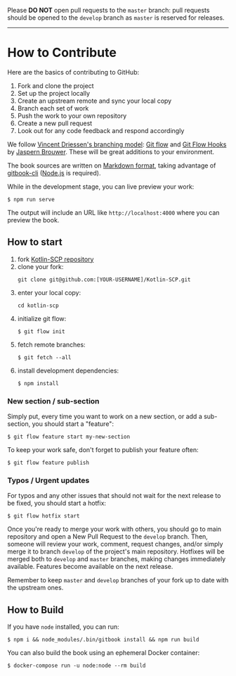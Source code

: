 Please **DO NOT** open pull requests to the `master` branch: pull requests
should be opened to the `develop` branch as `master` is reserved for releases.

---

How to Contribute
=================

Here are the basics of contributing to GitHub:

1. Fork and clone the project
2. Set up the project locally
3. Create an upstream remote and sync your local copy
4. Branch each set of work
5. Push the work to your own repository
6. Create a new pull request
7. Look out for any code feedback and respond accordingly

We follow [Vincent Driessen's branching model][1]: [Git flow][2] and
[Git Flow Hooks][3] by [Jaspern Brouwer][4]. These will be great additions to
your environment.

The book sources are written on [Markdown format][5], taking advantage of
[gitbook-cli][6] ([Node.js][7] is required).

While in the development stage, you can live preview your work:

```shell
$ npm run serve
```

The output will include an URL like `http://localhost:4000` where you can
preview the book.

## How to start

1. fork [Kotlin-SCP repository][8]
2. clone your fork:
   ```
   git clone git@github.com:[YOUR-USERNAME]/Kotlin-SCP.git
   ```
3. enter your local copy:
   ```
   cd kotlin-scp
   ```
4. initialize git flow:
   ```
   $ git flow init
   ```
5. fetch remote branches:
   ```
   $ git fetch --all
   ```
6. install development dependencies:
   ```
   $ npm install 
   ```

### New section / sub-section

Simply put, every time you want to work on a new section, or add a sub-section,
you should start a "feature":

```shell
$ git flow feature start my-new-section
```

To keep your work safe, don't forget to publish your feature often:

```shell
$ git flow feature publish
```

### Typos / Urgent updates

For typos and any other issues that should not wait for the next release to be
fixed, you should start a hotfix:

```shell
$ git flow hotfix start
```

Once you're ready to merge your work with others, you should go to main
repository and open a New Pull Request to the `develop` branch. Then,
someone will review your work, comment, request changes, and/or simply merge it
to  branch `develop` of the project's main repository. Hotfixes will be merged
both to `develop` and `master` branches, making changes immediately available.
Features become available on the next release.

Remember to keep `master` and `develop` branches of your fork up to date with
the upstream ones.

## How to Build

If you have `node` installed, you can run:

```
$ npm i && node_modules/.bin/gitbook install && npm run build
```

You can also build the book using an ephemeral Docker container:

```
$ docker-compose run -u node:node --rm build
```

[1]: http://nvie.com/posts/a-successful-git-branching-model
[2]: https://github.com/petervanderdoes/gitflow-avh
[3]: https://github.com/jaspernbrouwer/git-flow-hooks
[4]: https://github.com/jaspernbrouwer
[5]: http://daringfireball.net/projects/markdown
[6]: https://github.com/GitbookIO/gitbook-cli
[7]: https://nodejs.org/
[8]: https://github.com/Checkmarx/Kotlin-SCP
